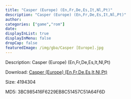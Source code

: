 ```yaml
---
title: "Casper (Europe) (En,Fr,De,Es,It,Nl,Pt)"
description: "Casper (Europe) (En,Fr,De,Es,It,Nl,Pt)"
author: 
categories: ["game","rom"]
date: 
displayInList: true
displayInMenu: false
dropCap: false
featuredImage: /img/gba/Casper [Europe].jpg
---
```


Description: Casper (Europe) (En,Fr,De,Es,It,Nl,Pt)

Download: <a style="text-decoration:underline;" href="https://mega.nz/#!ubRmCCwJ!ahGc53lbVtDauI0B62FTFk6cEwXZjAB8pycnkWPAcoQ" target = "_blank" rel = "nofollow" > Casper (Europe) (En,Fr,De,Es,It,Nl,Pt)</a>

Size: 4194304

MD5: 3BC985416F6229EB8C51457C51A64F6D

